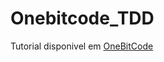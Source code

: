 # Onebitcode_TDD

Tutorial disponivel  em [OneBitCode](https://onebitcode.com/course/minicurso-de-testes/)
